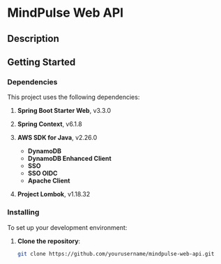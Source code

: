 # MindPulse Web API

## Description

## Getting Started

### Dependencies

This project uses the following dependencies:

1. **Spring Boot Starter Web**, v3.3.0
2. **Spring Context**, v6.1.8
3. **AWS SDK for Java**, v2.26.0

   * **DynamoDB**
   * **DynamoDB Enhanced Client**
   * **SSO**
   * **SSO OIDC**
   * **Apache Client**
4. **Project Lombok**, v1.18.32

### Installing

To set up your development environment:

1. **Clone the repository**:
   ```bash
   git clone https://github.com/yourusername/mindpulse-web-api.git
   ```
